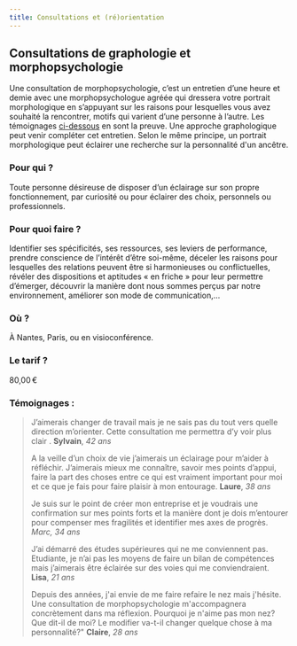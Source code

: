 ```yaml
---
title: Consultations et (ré)orientation
---
```

## Consultations de graphologie et morphopsychologie

Une consultation de morphopsychologie, c’est un entretien d’une heure et demie avec une morphopsychologue agréée qui dressera votre portrait morphologique en s’appuyant sur les raisons pour lesquelles vous avez souhaité la rencontrer, motifs qui varient d’une personne à l’autre. Les témoignages [ci-dessous](#témoignages-) en sont la preuve. Une approche graphologique peut venir compléter cet entretien. Selon le même principe, un portrait morphologique peut éclairer une recherche sur la personnalité d'un ancêtre.

### Pour qui ?

Toute personne désireuse de disposer d’un éclairage sur son propre fonctionnement, par curiosité ou pour éclairer des choix, personnels ou professionnels.

### Pour quoi faire ?

Identifier ses spécificités, ses ressources, ses leviers de performance, prendre conscience de l’intérêt d’être soi-même, déceler les raisons pour lesquelles des relations peuvent être si harmonieuses ou conflictuelles, révéler des dispositions et aptitudes « en friche » pour leur permettre d’émerger, découvrir la manière dont nous sommes perçus par notre environnement, améliorer son mode de communication,…

### Où ?

À Nantes, Paris, ou en visioconférence.

### Le tarif ?

80,00 €

### Témoignages :

> <i class="fa fa-quote-left" aria-hidden="true"></i> J’aimerais changer de travail mais je ne sais pas du tout vers quelle direction m’orienter. Cette consultation me permettra d’y voir plus clair <i class="fa fa-quote-right" aria-hidden="true"></i>.  **Sylvain**, *42 ans*
>
> <i class="fa fa-quote-left" aria-hidden="true"></i>  A la veille d’un choix de vie j’aimerais un éclairage pour m’aider à réfléchir. J’aimerais mieux me connaître, savoir mes points d’appui, faire la part des choses entre ce qui est vraiment important pour moi et ce que je fais pour faire plaisir à mon entourage.  <i class="fa fa-quote-right" aria-hidden="true"></i> **Laure**, *38 ans*
>
> <i class="fa fa-quote-left" aria-hidden="true"></i> Je suis sur le point de créer mon entreprise et je voudrais une confirmation sur mes points forts et la manière dont je dois m’entourer pour compenser mes fragilités et identifier mes axes de progrès.  <i class="fa fa-quote-right" aria-hidden="true"></i> *Marc, 34 ans*
>
> <i class="fa fa-quote-left" aria-hidden="true"></i>  J’ai démarré des études supérieures qui ne me conviennent pas. Etudiante, je n’ai pas les moyens de faire un bilan de compétences mais j’aimerais être éclairée sur des voies qui me conviendraient.  <i class="fa fa-quote-right" aria-hidden="true"></i> **Lisa**, *21 ans*
>
> <i class="fa fa-quote-left" aria-hidden="true"></i>  Depuis des années, j'ai envie de me faire refaire le nez mais j'hésite. Une consultation de morphopsychologie m'accompagnera concrètement dans ma réflexion. Pourquoi je n'aime pas mon nez? Que dit-il de moi? Le modifier va-t-il changer quelque chose à ma personnalité?"  <i class="fa fa-quote-right" aria-hidden="true"></i> **Claire**, *28 ans*